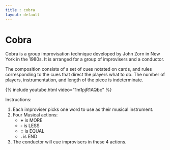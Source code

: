 ```yaml
---
title : cobra
layout: default
---
```


# Cobra

Cobra is a group improvisation technique developed by John Zorn in New York in the 1980s. It is arranged for a group of improvisers and a conductor. 

The composition consists of a set of cues notated on cards, and rules corresponding to the cues that direct the players what to do. The number of players, instrumentation, and length of the piece is indeterminate.

{% include youtube.html video="1m1pjR1AQbc" %}

Instructions:

1. Each improviser picks one word to use as their musical instrument.
2. Four Musical actions: 
	* **\+** is MORE
	* **\-** is LESS
	* **=** is EQUAL
	* **.** is END
3. The conductor will cue improvisers in these 4 actions. 